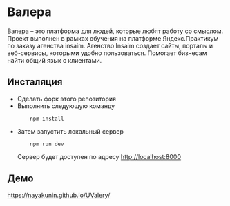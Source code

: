 # Валера

Валера – это платформа для людей, которые любят работу со смыслом. Проект выполнен в рамках обучения на платформе Яндекс.Практикум по заказу агенства insaim. Агенство Insaim создает сайты, порталы и веб-сервисы, которыми удобно пользоваться. Помогает бизнесам найти общий язык с клиентами.

## Инсталяция
- Сделать форк этого репозитория
- Выполнить следующую команду
    ```
        npm install
    ```
- Затем запустить локальный сервер
    ```
        npm run dev
    ```
    Сервер будет доступен по адресу <http://localhost:8000>
    
## Демо
<https://nayakunin.github.io/UValery/>
